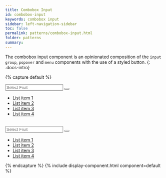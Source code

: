 ```yaml
---
title: Combobox Input
id: combobox-input
keywords: combobox input
sidebar: left-navigation-sidebar
toc: false
permalink: patterns/combobox-input.html
folder: patterns
summary:
---
```


The combobox input component is an opinionated composition of the `input group`, `popover` and `menu` components with the use of a styled button.
{: .docs-intro}

{% capture default %}
<div class="documentation-site-popover-container">
  <div class="fd-popover">
      <div class="fd-popover__control fd-input-group__control" aria-controls="F4GcX348" aria-expanded="false" aria-haspopup="true">
          <div class="fd-input-group">
              <input type="text" class="fd-input fd-input-group__input" id="" placeholder="Select Fruit">
              <a class="fd-input-group__addon fd-input-group__addon--button">
                  <button class="fd-input-group__button fd-button--light sap-icon--navigation-down-arrow fd-select__button"></button>
              </a>
          </div>
      </div>
      <div class="fd-popover__body fd-popover__body--no-arrow" aria-hidden="true" id="F4GcX348">
            <ul class="fd-dropdown-list" role="listbox">
                <li class="fd-dropdown-list__item is-selected" role="option">
                  <a href="#" class="fd-dropdown-list__title">List item 1</a>
                </li>
                <li class="fd-dropdown-list__item" role="option">
                  <a href="#" class="fd-dropdown-list__title">List item 2</a>
                </li>
                <li class="fd-dropdown-list__item" role="option">
                  <a href="#" class="fd-dropdown-list__title">List item 3</a>
                </li>
                <li class="fd-dropdown-list__item" role="option">
                  <a href="#" class="fd-dropdown-list__title">List item 4</a>
                </li>
            </ul>
      </div>
  </div>
</div>

<br>

<div class="documentation-site-popover-container">
  <div class="fd-popover">
      <div class="fd-popover__control fd-input-group__control" aria-controls="F4GcX34" aria-expanded="false" aria-haspopup="true">
                <div class="fd-input-group">
                    <input type="text" class="fd-input fd-input--compact fd-input-group__input" id="" placeholder="Select Fruit">
                    <a class="fd-input-group__addon fd-input-group__addon--compact fd-input-group__addon--button">
                        <button class="fd-input-group__button fd-button--compact fd-button--light sap-icon--navigation-down-arrow fd-select__button"></button>
                    </a>
                </div>
            </div>
      <div class="fd-popover__body fd-popover__body--no-arrow" aria-hidden="true" id="F4GcX34">
            <ul class="fd-dropdown-list fd-dropdown-list--compact" role="listbox">
                <li class="fd-dropdown-list__item is-selected" role="option">
                    <a href="#" class="fd-dropdown-list__title">List item 1</a>
                </li>
                <li class="fd-dropdown-list__item" role="option">
                    <a href="#" class="fd-dropdown-list__title">List item 2</a>
                </li>
                <li class="fd-dropdown-list__item" role="option">
                    <a href="#" class="fd-dropdown-list__title">List item 3</a>
                </li>
                <li class="fd-dropdown-list__item" role="option">
                    <a href="#" class="fd-dropdown-list__title">List item 4</a>
                </li>
            </ul>
      </div>
  </div>
</div>
{% endcapture %}
{% include display-component.html component=default %}
